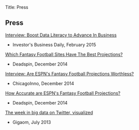 Title: Press

## Press
[Interview: Boost Data Literacy to Advance In Business](http://news.investors.com/management-leaders-in-success/020615-738296-data-literate-executives-understand-big-data-analytics.htm)

- Investor's Business Daily, February 2015

[Which Fantasy Football Sites Have The Best Projections?](http://regressing.deadspin.com/which-fantasy-football-sites-have-the-best-projections-1672790103)

- Deadspin, December 2014

[Interview: Are ESPN's Fantasy Football Projections Worthless?](http://chicagoinno.streetwise.co/2014/12/16/are-espn-fantasy-football-projections-legit-datascope-investigates/)

- ChicagoInno, December 2014

[How Accurate are ESPN's Fantasy Football Projections?](http://regressing.deadspin.com/how-accurate-are-espns-fantasy-football-projections-1669439884)

- Deadspin, December 2014

[The week in big data on Twitter, visualized](https://gigaom.com/2013/07/19/the-week-in-big-data-on-twitter-visualized/)

- Gigaom, July 2013
